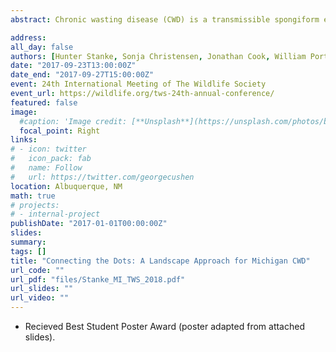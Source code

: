 ```yaml
---
abstract: Chronic wasting disease (CWD) is a transmissible spongiform encephalopathy affecting cervid species in select regions of North America. The spatial distribution of the disease at the landscape level is associated with movement and space use patterns of white-tailed deer. Using least cost path analyses and spatial land cover data, we evaluated the composition and connectivity of white-tailed deer habitat between locations where CWD positive deer have been harvested in Michigan. We constructed a resistance surface of the affected region based on land cover type, forest density, and road density as these factors are known to influence space use patterns of deer. We then examined the relative connectivity between points of CWD occurrence by performing least cost path analyses between all possible point combinations, and ranking each associated cost to a respective distribution produced by sampling the landscape surrounding each point of origin. Results of this analysis showed that eastbound paths tended to rank significantly lower than westbound paths, and the relative rank of paths was unrelated to total path distance. These findings suggest that deer within the study area are more likely to move in an eastward direction across the landscape. As the spread of CWD is strongly associated with deer movement patterns, this result also suggests that a disease source is likely to be present West of the study area, and that the disease is likely to have spread eastward from this source. This predicted direction of spread is opposite that in which the disease has been detected on the landscape over time. Therefore, to effectively manage the disease, a significant increase in disease monitoring resources should be focused on the Western edge of the study area. Further sampling within this area may prove critical in gaining insight to the true state of the disease in Michigan.

address:
all_day: false
authors: [Hunter Stanke, Sonja Christensen, Jonathan Cook, William Porter, David Williams]
date: "2017-09-23T13:00:00Z"
date_end: "2017-09-27T15:00:00Z"
event: 24th International Meeting of The Wildlife Society
event_url: https://wildlife.org/tws-24th-annual-conference/
featured: false
image:
  #caption: 'Image credit: [**Unsplash**](https://unsplash.com/photos/bzdhc5b3Bxs)'
  focal_point: Right
links:
# - icon: twitter
#   icon_pack: fab
#   name: Follow
#   url: https://twitter.com/georgecushen
location: Albuquerque, NM
math: true
# projects:
# - internal-project
publishDate: "2017-01-01T00:00:00Z"
slides: 
summary:
tags: []
title: "Connecting the Dots: A Landscape Approach for Michigan CWD"
url_code: ""
url_pdf: "files/Stanke_MI_TWS_2018.pdf"
url_slides: ""
url_video: ""
---
```


* Recieved Best Student Poster Award (poster adapted from attached slides).
